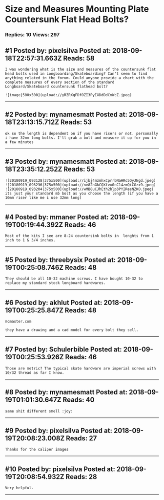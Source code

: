 # Size and Measures Mounting Plate Countersunk Flat Head Bolts?

### Replies: 10 Views: 297

## \#1 Posted by: pixelsilva Posted at: 2018-09-18T22:57:31.663Z Reads: 58

```
I was wondering what is the size and measures of the countersunk flat head bolts used in Longboarding/Skateboarding? Can't seem to find anything related in the forum. Could anyone provide a chart with the complete measures of every section of the standard Longboard/Skateboard countersunk flathead bolt?

![image|500x500](upload://yRZRXqFDfOZI3PyIXDdDdCmWcZ.jpeg)
```

---
## \#2 Posted by: mynamesmatt Posted at: 2018-09-18T23:13:15.712Z Reads: 53

```
ok so the length is dependent on if you have risers or not. personally i have 32mm long bolts. I'll grab a bolt and measure it up for you in a few minutes
```

---
## \#3 Posted by: mynamesmatt Posted at: 2018-09-18T23:35:12.252Z Reads: 53

```
![20180919_093128|375x500](upload://ijbj4mzmhxCprrbNaHRc5OyJNgd.jpeg) ![20180919_093236|375x500](upload://nv82hGkCQXfvx0nC14zmQiCGzx9.jpeg) ![20180919_093204|375x500](upload://wMB8uCJhEth2blp3PYIReeNZKO.jpeg)
its just your standard m5 bolt as you choose the length (if you have a 10mm riser like me i use 32mm long)
```

---
## \#4 Posted by: mmaner Posted at: 2018-09-19T00:19:44.392Z Reads: 46

```
Most of the kits I see are 8-24 countersink bolts in  lenghts from 1 inch to 1 & 3/4 inches.
```

---
## \#5 Posted by: threebysix Posted at: 2018-09-19T00:25:08.746Z Reads: 48

```
They should be all 10-32 machine screws. I have bought 10-32 to replace my standard stock longboard hardwares.
```

---
## \#6 Posted by: akhlut Posted at: 2018-09-19T00:25:25.847Z Reads: 48

```
mcmaster.com

they have a drawing and a cad model for every bolt they sell.
```

---
## \#7 Posted by: Schulerbible Posted at: 2018-09-19T00:25:53.926Z Reads: 46

```
Those are metric? The typical skate hardware are imperial screws with 10/32 thread as far I know.
```

---
## \#8 Posted by: mynamesmatt Posted at: 2018-09-19T01:01:30.647Z Reads: 40

```
same shit different smell :joy:
```

---
## \#9 Posted by: pixelsilva Posted at: 2018-09-19T20:08:23.008Z Reads: 27

```
Thanks for the caliper images
```

---
## \#10 Posted by: pixelsilva Posted at: 2018-09-19T20:08:54.932Z Reads: 28

```
Very helpful.
```

---
